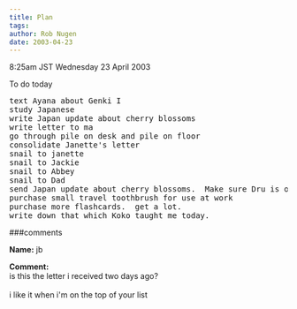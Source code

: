```yaml
---
title: Plan
tags: 
author: Rob Nugen
date: 2003-04-23
---
```


<p class=date>8:25am JST Wednesday 23 April 2003</p>

<p>To do today</p>

<pre>
text Ayana about Genki I
study Japanese
write Japan update about cherry blossoms
write letter to ma
go through pile on desk and pile on floor
consolidate Janette's letter
snail to janette
snail to Jackie
snail to Abbey
snail to Dad
send Japan update about cherry blossoms.  Make sure Dru is on the list.
purchase small travel toothbrush for use at work
purchase more flashcards.  get a lot.
write down that which Koko taught me today.
</pre>

###comments


<p><b>Name:</b> jb

<p><b>Comment:</b>
<br>is this the letter i received two days ago?<br>
<br>
i like it when i'm on the top of your list


